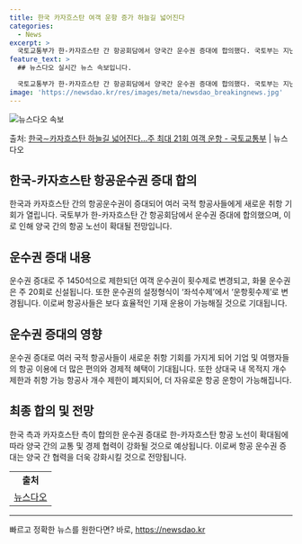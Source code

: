 ```yaml
---
title: 한국 카자흐스탄 여객 운항 증가 하늘길 넓어진다
categories:
  - News
excerpt: >
  국토교통부가 한-카자흐스탄 간 항공회담에서 양국간 운수권 증대에 합의했다. 국토부는 지난 2021일(현지시간…
feature_text: >
  ## 뉴스다오 실시간 뉴스 속보입니다.

  국토교통부가 한-카자흐스탄 간 항공회담에서 양국간 운수권 증대에 합의했다. 국토부는 지난 2021일(현지시간…
image: 'https://newsdao.kr/res/images/meta/newsdao_breakingnews.jpg'
---
```


![뉴스다오 속보](https://newsdao.kr/res/images/meta/newsdao_breakingnews.jpg)

<p>출처: <a href="https://newsdao.kr/3404" rel="dofollow">한국∼카자흐스탄 하늘길 넓어진다…주 최대 21회 여객 운항 - 국토교통부</a> | 뉴스다오</p>

<h2 data-ke-size="size26">한국-카자흐스탄 항공운수권 증대 합의</h2>
<p data-ke-size="size16">한국과 카자흐스탄 간의 항공운수권이 증대되어 여러 국적 항공사들에게 새로운 취항 기회가 열립니다. 국토부가 한-카자흐스탄 간 항공회담에서 운수권 증대에 합의했으며, 이로 인해 양국 간의 항공 노선이 확대될 전망입니다.</p>

<h2 data-ke-size="size24">운수권 증대 내용</h2>
<p data-ke-size="size16">운수권 증대로 주 1450석으로 제한되던 여객 운수권이 횟수제로 변경되고, 화물 운수권은 주 20회로 신설됩니다. 또한 운수권의 설정형식이 ‘좌석수제’에서 ‘운항횟수제’로 변경됩니다. 이로써 항공사들은 보다 효율적인 기재 운용이 가능해질 것으로 기대됩니다.</p>

<h2 data-ke-size="size24">운수권 증대의 영향</h2>
<p data-ke-size="size16">운수권 증대로 여러 국적 항공사들이 새로운 취항 기회를 가지게 되어 기업 및 여행자들의 항공 이용에 더 많은 편의와 경제적 혜택이 기대됩니다. 또한 상대국 내 목적지 개수 제한과 취항 가능 항공사 개수 제한이 폐지되어, 더 자유로운 항공 운항이 가능해집니다.</p>

<h2 data-ke-size="size24">최종 합의 및 전망</h2>
<p data-ke-size="size16">한국 측과 카자흐스탄 측이 합의한 운수권 증대로 한-카자흐스탄 항공 노선이 확대됨에 따라 양국 간의 교통 및 경제 협력이 강화될 것으로 예상됩니다. 이로써 항공 운수권 증대는 양국 간 협력을 더욱 강화시킬 것으로 전망됩니다.</p>

<table>
	<tr>
		<td style="text-align: center; height: 17px;"><b>출처</b></td>
	</tr>
	<tr>
		<td style="text-align: center; height: 17px;"><a href="https://newsdao.kr/3404">뉴스다오</a></td>
	</tr>
</table>

<hr> 

빠르고 정확한 뉴스를 원한다면? 바로, <a href="https://newsdao.kr" rel="dofollow">https://newsdao.kr</a>


